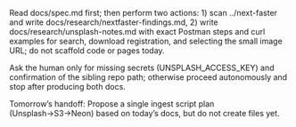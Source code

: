 Read docs/spec.md first; then perform two actions: 1) scan ../next-faster and write docs/research/nextfaster-findings.md, 2) write docs/research/unsplash-notes.md with exact Postman steps and curl examples for search, download registration, and selecting the small image URL; do not scaffold code or pages today.

Ask the human only for missing secrets (UNSPLASH_ACCESS_KEY) and confirmation of the sibling repo path; otherwise proceed autonomously and stop after producing both docs.

Tomorrow’s handoff: Propose a single ingest script plan (Unsplash→S3→Neon) based on today’s docs, but do not create files yet.

